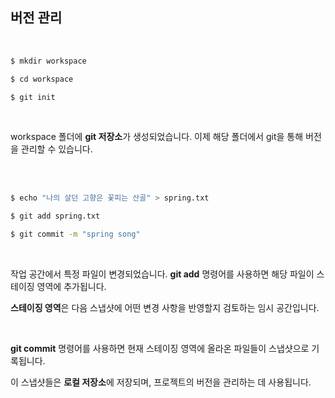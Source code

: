 <h2>버전 관리</h2>

<br>   

```bash
$ mkdir workspace

$ cd workspace

$ git init
```

<br>   

<p>workspace 폴더에 <b>git 저장소</b>가 생성되었습니다. 이제 해당 폴더에서 git을 통해 버전을 관리할 수 있습니다.</p>

<br>   
<br>   

```bash
$ echo "나의 살던 고향은 꽃피는 산골" > spring.txt

$ git add spring.txt

$ git commit -m "spring song"
```

<br>   

<p>작업 공간에서 특정 파일이 변경되었습니다. <b>git add</b> 명령어를 사용하면 해당 파일이 스테이징 영역에 추가됩니다.</p>
<p><b>스테이징 영역</b>은 다음 스냅샷에 어떤 변경 사항을 반영할지 검토하는 임시 공간입니다.</p>

<br>   

<p><b>git commit</b> 명령어를 사용하면 현재 스테이징 영역에 올라온 파일들이 스냅샷으로 기록됩니다.</p>
<p>이 스냅샷들은 <b>로컬 저장소</b>에 저장되며, 프로젝트의 버전을 관리하는 데 사용됩니다.</p>

